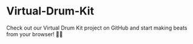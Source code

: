 # Virtual-Drum-Kit
Check out our Virtual Drum Kit project on GitHub and start making beats from your browser! 🥁🎶
